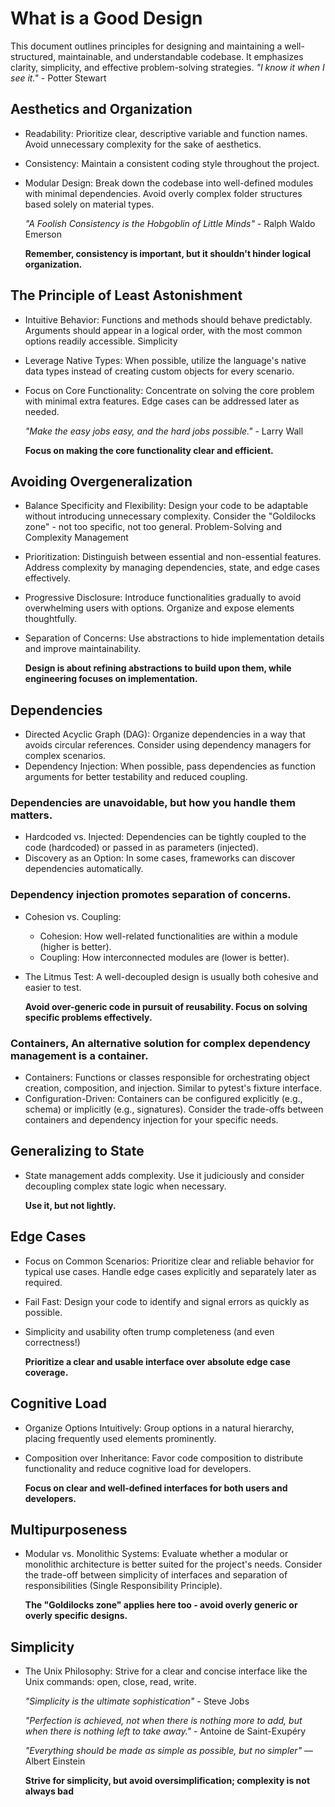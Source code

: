 # What is a Good Design

This document outlines principles for designing and maintaining a well-structured, maintainable, and understandable codebase. It emphasizes clarity, simplicity, and effective problem-solving strategies.
    _"I know it when I see it."_ - Potter Stewart

## Aesthetics and Organization

* Readability: Prioritize clear, descriptive variable and function names. Avoid unnecessary complexity for the sake of aesthetics.
* Consistency: Maintain a consistent coding style throughout the project.
* Modular Design: Break down the codebase into well-defined modules with minimal dependencies. Avoid overly complex folder structures based solely on material types.

    _"A Foolish Consistency is the Hobgoblin of Little Minds"_ - Ralph Waldo Emerson

    __Remember, consistency is important, but it shouldn't hinder logical organization.__

## The Principle of Least Astonishment

* Intuitive Behavior: Functions and methods should behave predictably. Arguments should appear in a logical order, with the most common options readily accessible.
Simplicity
* Leverage Native Types: When possible, utilize the language's native data types instead of creating custom objects for every scenario.
* Focus on Core Functionality: Concentrate on solving the core problem with minimal extra features. Edge cases can be addressed later as needed.

    _"Make the easy jobs easy, and the hard jobs possible."_ - Larry Wall

    __Focus on making the core functionality clear and efficient.__

## Avoiding Overgeneralization

* Balance Specificity and Flexibility: Design your code to be adaptable without introducing unnecessary complexity. Consider the "Goldilocks zone" - not too specific, not too general.
Problem-Solving and Complexity Management
* Prioritization: Distinguish between essential and non-essential features. Address complexity by managing dependencies, state, and edge cases effectively.
* Progressive Disclosure: Introduce functionalities gradually to avoid overwhelming users with options. Organize and expose elements thoughtfully.
* Separation of Concerns: Use abstractions to hide implementation details and improve maintainability.

    __Design is about refining abstractions to build upon them, while engineering focuses on implementation.__

## Dependencies

* Directed Acyclic Graph (DAG): Organize dependencies in a way that avoids circular references. Consider using dependency managers for complex scenarios.
* Dependency Injection: When possible, pass dependencies as function arguments for better testability and reduced coupling.

### Dependencies are unavoidable, but how you handle them matters.

* Hardcoded vs. Injected: Dependencies can be tightly coupled to the code (hardcoded) or passed in as parameters (injected).
* Discovery as an Option: In some cases, frameworks can discover dependencies automatically.

### Dependency injection promotes separation of concerns.

* Cohesion vs. Coupling:
    * Cohesion: How well-related functionalities are within a module (higher is better).
    * Coupling: How interconnected modules are (lower is better).
* The Litmus Test: A well-decoupled design is usually both cohesive and easier to test.

    __Avoid over-generic code in pursuit of reusability. Focus on solving specific problems effectively.__

### Containers, An alternative solution for complex dependency management is a container.

* Containers: Functions or classes responsible for orchestrating object creation, composition, and injection. Similar to pytest's fixture interface.
* Configuration-Driven: Containers can be configured explicitly (e.g., schema) or implicitly (e.g., signatures).
Consider the trade-offs between containers and dependency injection for your specific needs.

## Generalizing to State

* State management adds complexity. Use it judiciously and consider decoupling complex state logic when necessary.

    __Use it, but not lightly.__

## Edge Cases

* Focus on Common Scenarios: Prioritize clear and reliable behavior for typical use cases. Handle edge cases explicitly and separately later as required.
* Fail Fast: Design your code to identify and signal errors as quickly as possible.
* Simplicity and usability often trump completeness (and even correctness!)

    __Prioritize a clear and usable interface over absolute edge case coverage.__

## Cognitive Load

* Organize Options Intuitively: Group options in a natural hierarchy, placing frequently used elements prominently.
* Composition over Inheritance: Favor code composition to distribute functionality and reduce cognitive load for developers.

    __Focus on clear and well-defined interfaces for both users and developers.__

## Multipurposeness

* Modular vs. Monolithic Systems: Evaluate whether a modular or monolithic architecture is better suited for the project's needs. Consider the trade-off between simplicity of interfaces and separation of responsibilities (Single Responsibility Principle).

    __The "Goldilocks zone" applies here too - avoid overly generic or overly specific designs.__

## Simplicity

* The Unix Philosophy: Strive for a clear and concise interface like the Unix commands: open, close, read, write.

    _"Simplicity is the ultimate sophistication"_ - Steve Jobs

    _"Perfection is achieved, not when there is nothing more to add, but when there is nothing left to take away."_ - Antoine de Saint-Exupéry

    _"Everything should be made as simple as possible, but no simpler"_ — Albert Einstein

    __Strive for simplicity, but avoid oversimplification; complexity is not always bad__

